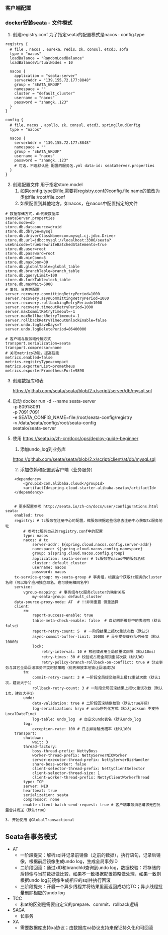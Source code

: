### 客户端配置


### docker安装seata - 文件模式

1. 创建registry.conf
为了指定seata的配置模式是nacos : config.type
```
registry {
  # file 、nacos 、eureka、redis、zk、consul、etcd3、sofa
  type = "nacos"
  loadBalance = "RandomLoadBalance"
  loadBalanceVirtualNodes = 10

  nacos {
    application = "seata-server"
    serverAddr = "139.155.72.177:8848"
    group = "SEATA_GROUP"
    namespace = ""
    cluster = "default_cluster"
    username = "nacos"
    password = "zhangk..123"
  }
}   

config {
  # file、nacos 、apollo、zk、consul、etcd3、springCloudConfig
  type = "nacos"

  nacos {
    serverAddr = "139.155.72.177:8848"
    namespace = ""
    group = "SEATA_GROUP"
    username = "nacos"
    password = "zhangk..123"
    # 可选，不选默认是 配置的服务名.yml data-id: seataServer.properties
  }
}
```
2. 创建配置文件 用于指定store.model
   1. 如果config.type是file,需要将registry.conf的config.file.name的值改为类似file:/root/file.conf
   2. 如果配置到其他地方，如nacos，在nacos中配置指定的文件
```
# 数据存储方式，db代表数据库
seataServer.properties
store.mode=db
store.db.datasource=druid
store.db.dbType=mysql
store.db.driverClassName=com.mysql.cj.jdbc.Driver
store.db.url=jdbc:mysql://localhost:3306/seata?useUnicode=true&rewriteBatchedStatements=true
store.db.user=root
store.db.password=root
store.db.minConn=5
store.db.maxConn=30
store.db.globalTable=global_table
store.db.branchTable=branch_table
store.db.queryLimit=100
store.db.lockTable=lock_table
store.db.maxWait=5000
# 事务、日志等配置
server.recovery.committingRetryPeriod=1000
server.recovery.asynCommittingRetryPeriod=1000
server.recovery.rollbackingRetryPeriod=1000
server.recovery.timeoutRetryPeriod=1000
server.maxCommitRetryTimeout=-1
server.maxRollbackRetryTimeout=-1
server.rollbackRetryTimeoutUnlockEnable=false
server.undo.logSaveDays=7
server.undo.logDeletePeriod=86400000

# 客户端与服务端传输方式
transport.serialization=seata
transport.compressor=none
# 关闭metrics功能，提高性能
metrics.enabled=false
metrics.registryType=compact
metrics.exporterList=prometheus
metrics.exporterPrometheusPort=9898
```
3. 创建数据库和表

   https://github.com/seata/seata/blob/2.x/script/server/db/mysql.sql

4. 启动
   docker run -d --name seata-server \
   -p 8091:8091 \
   -p 7091:7091 \
   -e SEATA_CONFIG_NAME=file:/root/seata-config/registry \
   -v /data/seata/config:/root/seata-config  \
   seataio/seata-server

5. 使用 https://seata.io/zh-cn/docs/ops/deploy-guide-beginner
   1. 添加undo_log到业务库

   https://github.com/seata/seata/blob/2.x/script/client/at/db/mysql.sql   

   2. 添加依赖和配置到客户端（业务服务）
```
    <dependency>
        <groupId>com.alibaba.cloud</groupId>
        <artifactId>spring-cloud-starter-alibaba-seata</artifactId>
    </dependency>
    
    
    # 更多配置参考 http://seata.io/zh-cn/docs/user/configurations.html
seata:
    enabled: true
    registry: # tc服务在注册中心的配置，微服务根据这些信息去注册中心获取tc服务地址
        # 参考tc服务自己的registry.conf中的配置
        type: nacos
        nacos: # tc
            server-addr: ${spring.cloud.nacos.config.server-addr}
            namespace: ${spring.cloud.nacos.config.namespace}
            group: ${spring.cloud.nacos.config.group}
            application: seata-server # tc服务在nacos中的服务名称
            cluster: default_cluster
            username: nacos
            password: nacos
    tx-service-group: my-seata-group # 事务组，根据这个获取tc服务的cluster名称（可以每个应用独立取名，也可使用相同名字）
    service:
        vgroup-mapping: # 事务组与tc服务cluster的映射关系
            my-seata-group: default_cluster
    data-source-proxy-mode: AT  # !!非常重要 慎重选择
    client:
        rm:
            report-success-enable: true
            table-meta-check-enable: false  # 自动刷新缓存中的表结构（默认false）
            report-retry-count: 5  # 一阶段结果上报tc重试次数（默认5）
            async-commit-buffer-limit: 10000 # 异步提交缓存队列长度（默认10000）
            lock:
                retry-interval: 10 # 校验或占用全局锁重试间隔（默认10ms）
                retry-times: 30 # 校验或占用全局锁重试次数（默认30）
                retry-policy-branch-rollback-on-conflict: true # 分支事务与其它全局回滚事务冲突时锁策略（优先释放本地锁让回滚成功）
        tm:
            commit-retry-count: 3 # 一阶段全局提交结果上报tc重试次数（默认1次，建议大于1）
            rollback-retry-count: 3 # 一阶段全局回滚结果上报tc重试次数（默认1次，建议大于1）
        undo:
            data-validation: true # 二阶段回滚镜像校验（默认true开启）
            log-serialization: kryo # undo序列化方式（默认jackson 不支持 LocalDateTime）
            log-table: undo_log  # 自定义undo表名（默认undo_log
        log:
            exception-rate: 100 # 日志异常输出概率（默认100）
    transport:
        shutdown:
            wait: 3
        thread-factory:
            boss-thread-prefix: NettyBoss
            worker-thread-prefix: NettyServerNIOWorker
            server-executor-thread-prefix: NettyServerBizHandler
            share-boss-worker: false
            client-selector-thread-prefix: NettyClientSelector
            client-selector-thread-size: 1
            client-worker-thread-prefix: NettyClientWorkerThread
        type: TCP
        server: NIO
        heartbeat: true
        serialization: seata
        compressor: none
        enable-client-batch-send-request: true # 客户端事务消息请求是否批量合并发送（默认true）
```
    3. 开始使用 @GlobalTransactional
## Seata各事务模式
* AT
  * 一阶段提交：解析sql并记录前镜像（之前的数据），执行语句，记录后镜像，根据前后镜像生成undo log，生成全局事务ID
  * 二阶段回滚：通过xID和branchId查询到undo log，数据校验：将存储的后镜像与当前数据做比较，如果不一致根据配置策略做处理，如果一致则根据undo log前镜像生成相应的sql并执行回滚
  * 三阶段提交：开启一个异步线程并将结果里面返回成功给TC；异步线程批量删除相应的undo log
* TCC
  * 和at的区别是需要自定义的prepare、commit、rollback逻辑
* SAGA
  * 长事务
* XA
  * 需要数据库支持xa协议；由数据库xa协议支持来保证持久化和可回滚
        
        